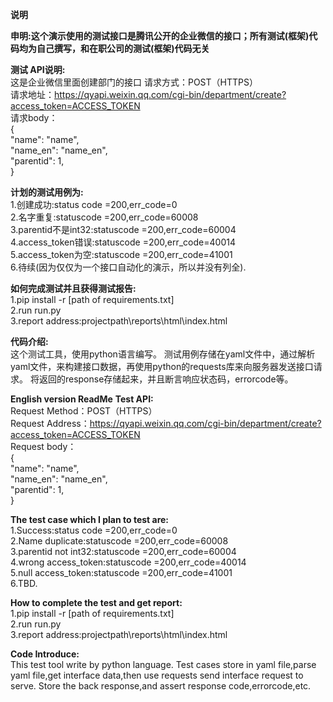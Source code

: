 **说明**  

**申明:这个演示使用的测试接口是腾讯公开的企业微信的接口；所有测试(框架)代码均为自己撰写，和在职公司的测试(框架)代码无关**

**测试 API说明:**  
这是企业微信里面创建部门的接口
请求方式：POST（HTTPS）  
请求地址：https://qyapi.weixin.qq.com/cgi-bin/department/create?access_token=ACCESS_TOKEN  
请求body：  
{   
   "name": "name",  
   "name_en": "name_en",   
   "parentid": 1,  
}  

**计划的测试用例为:**  
1.创建成功:status code =200,err_code=0  
2.名字重复:statuscode =200,err_code=60008  
3.parentid不是int32:statuscode =200,err_code=60004  
4.access_token错误:statuscode =200,err_code=40014  
5.access_token为空:statuscode =200,err_code=41001  
6.待续(因为仅仅为一个接口自动化的演示，所以并没有列全).

**如何完成测试并且获得测试报告:**  
1.pip install -r [path of requirements.txt]  
2.run run.py  
3.report address:projectpath\reports\html\index.html  

**代码介绍:**  
这个测试工具，使用python语言编写。
测试用例存储在yaml文件中，通过解析yaml文件，来构建接口数据，再使用python的requests库来向服务器发送接口请求。
将返回的response存储起来，并且断言响应状态码，errorcode等。


**English version ReadMe**
**Test API:**  
Request Method：POST（HTTPS）  
Request Address：https://qyapi.weixin.qq.com/cgi-bin/department/create?access_token=ACCESS_TOKEN  
Request body：  
{   
   "name": "name",  
   "name_en": "name_en",   
   "parentid": 1,  
}  

**The test case which I plan to test are:**  
1.Success:status code =200,err_code=0  
2.Name duplicate:statuscode =200,err_code=60008  
3.parentid not int32:statuscode =200,err_code=60004  
4.wrong access_token:statuscode =200,err_code=40014  
5.null access_token:statuscode =200,err_code=41001  
6.TBD.

**How to complete the test and get report:**  
1.pip install -r [path of requirements.txt]  
2.run run.py  
3.report address:projectpath\reports\html\index.html  


**Code Introduce:**  
This test tool write by python language.
Test cases store in yaml file,parse yaml file,get interface data,then use requests send interface request to serve.
Store the back response,and assert response code,errorcode,etc.
